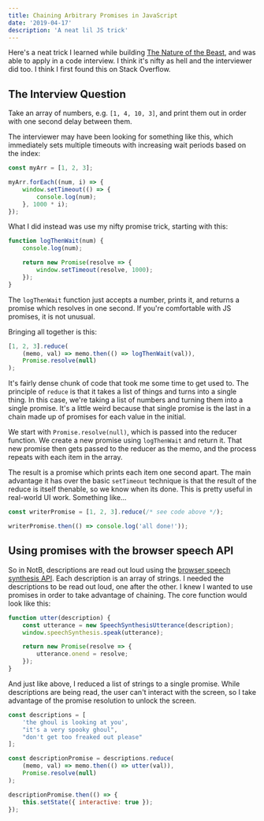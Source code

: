 ```yaml
---
title: Chaining Arbitrary Promises in JavaScript
date: '2019-04-17'
description: 'A neat lil JS trick'
---
```


Here's a neat trick I learned while building [The Nature of the Beast](https://github.com/vcolavin/nature-of-the-beast), and was able to apply in a code interview. I think it's nifty as hell and the interviewer did too. I think I first found this on Stack Overflow.

## The Interview Question

Take an array of numbers, e.g. `[1, 4, 10, 3]`, and print them out in order with one second delay between them.

The interviewer may have been looking for something like this, which immediately sets multiple timeouts with increasing wait periods based on the index:

```javascript
const myArr = [1, 2, 3];

myArr.forEach((num, i) => {
	window.setTimeout(() => {
		console.log(num);
	}, 1000 * i);
});
```

What I did instead was use my nifty promise trick, starting with this:

```javascript
function logThenWait(num) {
	console.log(num);

	return new Promise(resolve => {
		window.setTimeout(resolve, 1000);
	});
}
```

The `logThenWait` function just accepts a number, prints it, and returns a promise which resolves in one second. If you're comfortable with JS promises, it is not unusual.

Bringing all together is this:

```javascript
[1, 2, 3].reduce(
	(memo, val) => memo.then(() => logThenWait(val)),
	Promise.resolve(null)
);
```

It's fairly dense chunk of code that took me some time to get used to. The principle of `reduce` is that it takes a list of things and turns into a single thing. In this case, we're taking a list of numbers and turning them into a single promise. It's a little weird because that single promise is the last in a chain made up of promises for each value in the initial.

We start with `Promise.resolve(null)`, which is passed into the reducer function. We create a new promise using `logThenWait` and return it. That new promise then gets passed to the reducer as the memo, and the process repeats with each item in the array.

The result is a promise which prints each item one second apart. The main advantage it has over the basic `setTimeout` technique is that the result of the reduce is itself thenable, so we know when its done. This is pretty useful in real-world UI work. Something like...

```javascript
const writerPromise = [1, 2, 3].reduce(/* see code above */);

writerPromise.then(() => console.log('all done!'));
```

## Using promises with the browser speech API

So in NotB, descriptions are read out loud using the [browser speech synthesis API](https://developer.mozilla.org/en-US/docs/Web/API/SpeechSynthesis). Each description is an array of strings. I needed the descriptions to be read out loud, one after the other. I knew I wanted to use promises in order to take advantage of chaining. The core function would look like this:

```javascript
function utter(description) {
	const utterance = new SpeechSynthesisUtterance(description);
	window.speechSynthesis.speak(utterance);

	return new Promise(resolve => {
		utterance.onend = resolve;
	});
}
```

And just like above, I reduced a list of strings to a single promise. While descriptions are being read, the user can't interact with the screen, so I take advantage of the promise resolution to unlock the screen.

```javascript
const descriptions = [
	'the ghoul is looking at you',
	"it's a very spooky ghoul",
	"don't get too freaked out please"
];

const descriptionPromise = descriptions.reduce(
	(memo, val) => memo.then(() => utter(val)),
	Promise.resolve(null)
);

descriptionPromise.then(() => {
	this.setState({ interactive: true });
});
```
